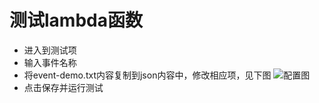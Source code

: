# 测试lambda函数

- 进入到测试项
- 输入事件名称
- 将event-demo.txt内容复制到json内容中，修改相应项，见下图
![配置图](img/Screen%20Shot%202022-12-12%20at%2021.31.11.png)
- 点击保存并运行测试
